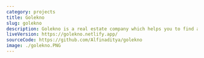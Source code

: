 ```yaml
---
category: projects
title: Golekno
slug: golekno
description: Golekno is a real estate company which helps you to find a better place for living.
liveVersion: https://golekno.netlify.app/
sourceCode: https://github.com/Alfinaditya/golekno
image: ./golekno.PNG
---
```

